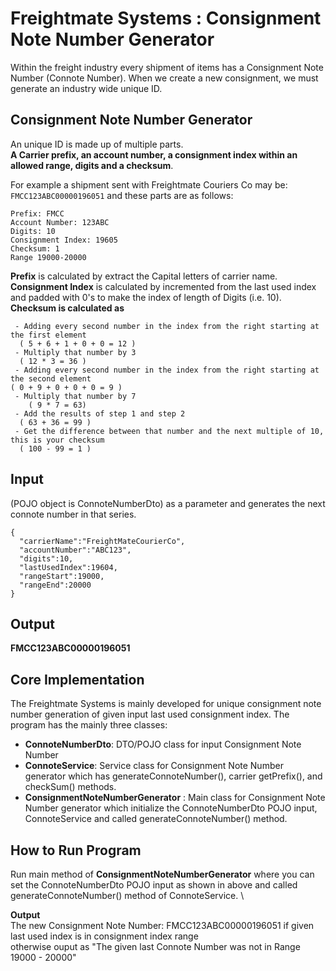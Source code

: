 # Freightmate Systems : Consignment Note Number Generator

Within the freight industry every shipment of items has a Consignment Note Number (Connote Number). 
When we create a new consignment, we must generate an industry wide unique ID. 

## Consignment Note Number Generator
An unique ID is made up of multiple parts.\
**A Carrier prefix, an account number, a consignment index within an allowed range, digits and a checksum**.

For example a shipment sent with Freightmate Couriers Co may be: `FMCC123ABC00000196051` and these parts are as follows:
```
Prefix: FMCC
Account Number: 123ABC
Digits: 10
Consignment Index: 19605
Checksum: 1
Range 19000-20000
```
**Prefix** is calculated by extract the Capital letters of carrier name.\
**Consignment Index** is calculated by incremented from the last used index and padded with 0's to make the index of length of Digits (i.e. 10).
**Checksum is calculated as**
```
 - Adding every second number in the index from the right starting at the first element
  ( 5 + 6 + 1 + 0 + 0 = 12 )
 - Multiply that number by 3
  ( 12 * 3 = 36 )
 - Adding every second number in the index from the right starting at the second element
( 0 + 9 + 0 + 0 + 0 = 9 )
 - Multiply that number by 7
    ( 9 * 7 = 63)
 - Add the results of step 1 and step 2
  ( 63 + 36 = 99 )
 - Get the difference between that number and the next multiple of 10, this is your checksum
  ( 100 - 99 = 1 )
```

## Input
(POJO object is ConnoteNumberDto) as a parameter and generates the next connote number in that series.
```
{
  "carrierName":"FreightMateCourierCo",
  "accountNumber":"ABC123",
  "digits":10,
  "lastUsedIndex":19604,
  "rangeStart":19000,
  "rangeEnd":20000
}
```
## Output
**FMCC123ABC00000196051**

## Core Implementation
The Freightmate Systems is mainly developed for unique consignment note number generation of given input last used consignment index. 
The program has the mainly three classes:
- **ConnoteNumberDto**: DTO/POJO class for input Consignment Note Number 
- **ConnoteService**: Service class for Consignment Note Number generator which has generateConnoteNumber(), carrier getPrefix(), and checkSum() methods.
- **ConsignmentNoteNumberGenerator** : Main class for Consignment Note Number generator which initialize the ConnoteNumberDto POJO input, ConnoteService and called generateConnoteNumber() method.

## How to Run Program
Run main method of **ConsignmentNoteNumberGenerator** where you can set the ConnoteNumberDto POJO input as shown in above and called generateConnoteNumber() method of ConnoteService. \

**Output** \
The new Consignment Note Number: FMCC123ABC00000196051 if given last used index is in consignment index range \
otherwise ouput as "The given last Connote Number was not in Range 19000 - 20000"

